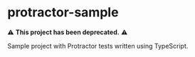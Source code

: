# protractor-sample

⚠️ **This project has been deprecated.** ⚠️

Sample project with Protractor tests written using TypeScript.
